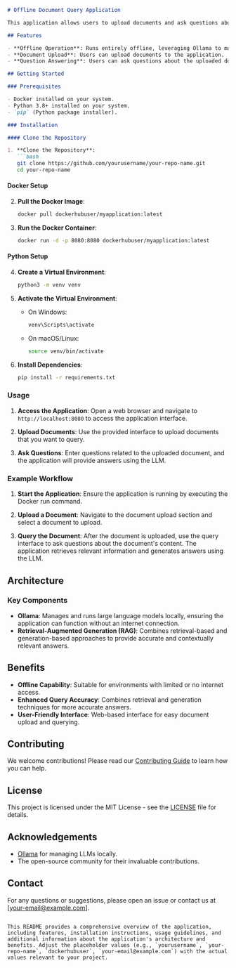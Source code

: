 
```markdown
# Offline Document Query Application

This application allows users to upload documents and ask questions about the content using a locally hosted large language model (LLM) managed by Ollama. The application runs completely offline and uses Retrieval-Augmented Generation (RAG) to provide accurate answers based on the document's content.

## Features

- **Offline Operation**: Runs entirely offline, leveraging Ollama to manage LLMs locally.
- **Document Upload**: Users can upload documents to the application.
- **Question Answering**: Users can ask questions about the uploaded documents, and the application provides answers using RAG.

## Getting Started

### Prerequisites

- Docker installed on your system.
- Python 3.8+ installed on your system.
- `pip` (Python package installer).

### Installation

#### Clone the Repository

1. **Clone the Repository**:
   ```bash
   git clone https://github.com/yourusername/your-repo-name.git
   cd your-repo-name
   ```

#### Docker Setup

2. **Pull the Docker Image**:
   ```bash
   docker pull dockerhubuser/myapplication:latest
   ```

3. **Run the Docker Container**:
   ```bash
   docker run -d -p 8080:8080 dockerhubuser/myapplication:latest
   ```

#### Python Setup

4. **Create a Virtual Environment**:
   ```bash
   python3 -m venv venv
   ```

5. **Activate the Virtual Environment**:
   - On Windows:
     ```bash
     venv\Scripts\activate
     ```
   - On macOS/Linux:
     ```bash
     source venv/bin/activate
     ```

6. **Install Dependencies**:
   ```bash
   pip install -r requirements.txt
   ```

### Usage

1. **Access the Application**:
   Open a web browser and navigate to `http://localhost:8080` to access the application interface.

2. **Upload Documents**:
   Use the provided interface to upload documents that you want to query.

3. **Ask Questions**:
   Enter questions related to the uploaded document, and the application will provide answers using the LLM.

### Example Workflow

1. **Start the Application**:
   Ensure the application is running by executing the Docker run command.

2. **Upload a Document**:
   Navigate to the document upload section and select a document to upload.

3. **Query the Document**:
   After the document is uploaded, use the query interface to ask questions about the document's content. The application retrieves relevant information and generates answers using the LLM.

## Architecture

### Key Components

- **Ollama**: Manages and runs large language models locally, ensuring the application can function without an internet connection.
- **Retrieval-Augmented Generation (RAG)**: Combines retrieval-based and generation-based approaches to provide accurate and contextually relevant answers.

## Benefits

- **Offline Capability**: Suitable for environments with limited or no internet access.
- **Enhanced Query Accuracy**: Combines retrieval and generation techniques for more accurate answers.
- **User-Friendly Interface**: Web-based interface for easy document upload and querying.

## Contributing

We welcome contributions! Please read our [Contributing Guide](CONTRIBUTING.md) to learn how you can help.

## License

This project is licensed under the MIT License - see the [LICENSE](LICENSE) file for details.

## Acknowledgements

- [Ollama](https://ollama.com) for managing LLMs locally.
- The open-source community for their invaluable contributions.

## Contact

For any questions or suggestions, please open an issue or contact us at [your-email@example.com].
```

This README provides a comprehensive overview of the application, including features, installation instructions, usage guidelines, and additional information about the application's architecture and benefits. Adjust the placeholder values (e.g., `yourusername`, `your-repo-name`, `dockerhubuser`, `your-email@example.com`) with the actual values relevant to your project.
